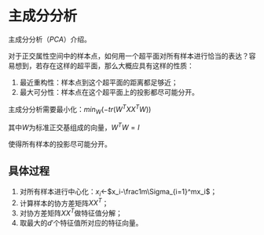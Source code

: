 # 主成分分析

主成分分析（$PCA$）介绍。

对于正交属性空间中的样本点，如何用一个超平面对所有样本进行恰当的表达？容易想到，若存在这样的超平面，那么大概应具有这样的性质：

1. 最近重构性：样本点到这个超平面的距离都足够近；
2. 最大可分性：样本点在这个超平面上的投影都尽可能分开。

主成分分析需要最小化：$min_W(-tr(W^TXX^TW))$

其中$W$为标准正交基组成的向量，$W^TW=I$

使得所有样本的投影尽可能分开。

## 具体过程

1. 对所有样本进行中心化：$x_i$<-$x_i-\frac1m\Sigma_{i=1}^mx_i$；
2. 计算样本的协方差矩阵$XX^T$；
3. 对协方差矩阵$XX^T$做特征值分解；
4. 取最大的$d'$个特征值所对应的特征向量。